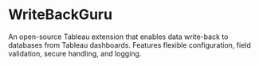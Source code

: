 # WriteBackGuru
An open-source Tableau extension that enables data write-back to databases from Tableau dashboards. Features flexible configuration, field validation, secure handling, and logging.
